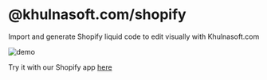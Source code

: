 # @khulnasoft.com/shopify

Import and generate Shopify liquid code to edit visually with Khulnasoft.com

![demo](https://i.imgur.com/Hg7cxaM.gif)

Try it with our Shopify app [here](https://apps.shopify.com/khulnasoft-2)
